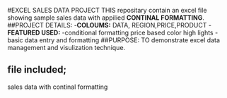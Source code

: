 #EXCEL SALES DATA PROJECT
THIS repositary contain an excel file showing sample sales data with appilied **CONTINAL FORMATTING**.
##PROJECT DETAILS:
-**COLOUMS:** DATA, REGION,PRICE,PRODUCT
-**FEATURED USED:**
-conditional formatting price based color high lights
-basic data entry and formatting
##PURPOSE:
TO demonstrate excel data management and visulization technique.
## file included;
sales data with continal formatting

